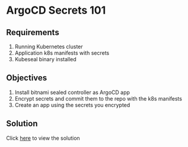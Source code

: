 # ArgoCD Secrets 101

## Requirements

1. Running Kubernetes cluster
2. Application k8s manifests with secrets
3. Kubeseal binary installed

## Objectives

1. Install bitnami sealed controller as ArgoCD app
2. Encrypt secrets and commit them to the repo with the k8s manifests
3. Create an app using the secrets you encrypted

## Solution

Click [here](solution.md) to view the solution